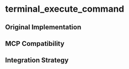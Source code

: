 # terminal_execute_command

## Original Implementation

## MCP Compatibility

## Integration Strategy

